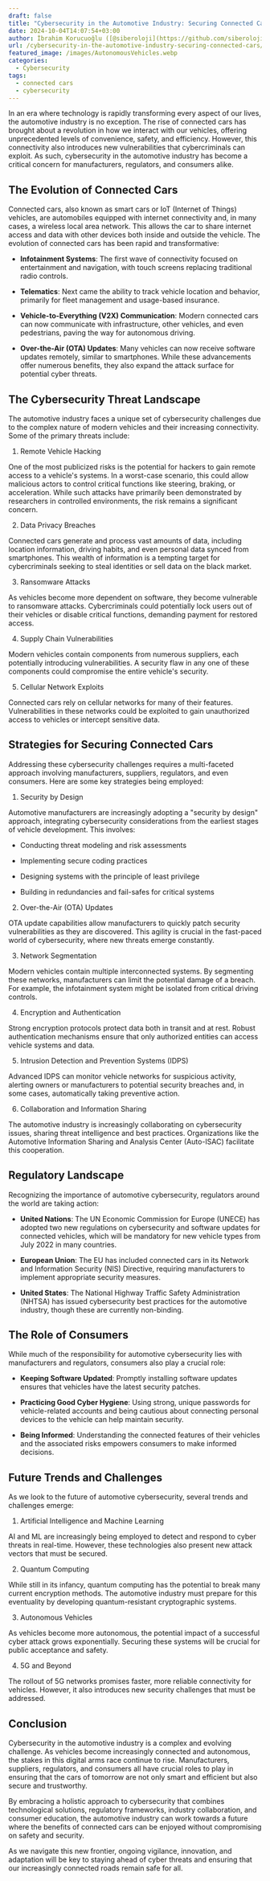 ```yaml
---
draft: false
title: "Cybersecurity in the Automotive Industry: Securing Connected Cars"
date: 2024-10-04T14:07:54+03:00
author: İbrahim Korucuoğlu ([@siberoloji](https://github.com/siberoloji))
url: /cybersecurity-in-the-automotive-industry-securing-connected-cars/
featured_image: /images/AutonomousVehicles.webp
categories:
  - Cybersecurity
tags:
  - connected cars
  - cybersecurity
---
```



In an era where technology is rapidly transforming every aspect of our lives, the automotive industry is no exception. The rise of connected cars has brought about a revolution in how we interact with our vehicles, offering unprecedented levels of convenience, safety, and efficiency. However, this connectivity also introduces new vulnerabilities that cybercriminals can exploit. As such, cybersecurity in the automotive industry has become a critical concern for manufacturers, regulators, and consumers alike.



## The Evolution of Connected Cars



Connected cars, also known as smart cars or IoT (Internet of Things) vehicles, are automobiles equipped with internet connectivity and, in many cases, a wireless local area network. This allows the car to share internet access and data with other devices both inside and outside the vehicle. The evolution of connected cars has been rapid and transformative:


* **Infotainment Systems**: The first wave of connectivity focused on entertainment and navigation, with touch screens replacing traditional radio controls.

* **Telematics**: Next came the ability to track vehicle location and behavior, primarily for fleet management and usage-based insurance.

* **Vehicle-to-Everything (V2X) Communication**: Modern connected cars can now communicate with infrastructure, other vehicles, and even pedestrians, paving the way for autonomous driving.

* **Over-the-Air (OTA) Updates**: Many vehicles can now receive software updates remotely, similar to smartphones.
While these advancements offer numerous benefits, they also expand the attack surface for potential cyber threats.



## The Cybersecurity Threat Landscape



The automotive industry faces a unique set of cybersecurity challenges due to the complex nature of modern vehicles and their increasing connectivity. Some of the primary threats include:



1. Remote Vehicle Hacking



One of the most publicized risks is the potential for hackers to gain remote access to a vehicle's systems. In a worst-case scenario, this could allow malicious actors to control critical functions like steering, braking, or acceleration. While such attacks have primarily been demonstrated by researchers in controlled environments, the risk remains a significant concern.



2. Data Privacy Breaches



Connected cars generate and process vast amounts of data, including location information, driving habits, and even personal data synced from smartphones. This wealth of information is a tempting target for cybercriminals seeking to steal identities or sell data on the black market.



3. Ransomware Attacks



As vehicles become more dependent on software, they become vulnerable to ransomware attacks. Cybercriminals could potentially lock users out of their vehicles or disable critical functions, demanding payment for restored access.



4. Supply Chain Vulnerabilities



Modern vehicles contain components from numerous suppliers, each potentially introducing vulnerabilities. A security flaw in any one of these components could compromise the entire vehicle's security.



5. Cellular Network Exploits



Connected cars rely on cellular networks for many of their features. Vulnerabilities in these networks could be exploited to gain unauthorized access to vehicles or intercept sensitive data.



## Strategies for Securing Connected Cars



Addressing these cybersecurity challenges requires a multi-faceted approach involving manufacturers, suppliers, regulators, and even consumers. Here are some key strategies being employed:



1. Security by Design



Automotive manufacturers are increasingly adopting a "security by design" approach, integrating cybersecurity considerations from the earliest stages of vehicle development. This involves:


* Conducting threat modeling and risk assessments

* Implementing secure coding practices

* Designing systems with the principle of least privilege

* Building in redundancies and fail-safes for critical systems
2. Over-the-Air (OTA) Updates



OTA update capabilities allow manufacturers to quickly patch security vulnerabilities as they are discovered. This agility is crucial in the fast-paced world of cybersecurity, where new threats emerge constantly.



3. Network Segmentation



Modern vehicles contain multiple interconnected systems. By segmenting these networks, manufacturers can limit the potential damage of a breach. For example, the infotainment system might be isolated from critical driving controls.



4. Encryption and Authentication



Strong encryption protocols protect data both in transit and at rest. Robust authentication mechanisms ensure that only authorized entities can access vehicle systems and data.



5. Intrusion Detection and Prevention Systems (IDPS)



Advanced IDPS can monitor vehicle networks for suspicious activity, alerting owners or manufacturers to potential security breaches and, in some cases, automatically taking preventive action.



6. Collaboration and Information Sharing



The automotive industry is increasingly collaborating on cybersecurity issues, sharing threat intelligence and best practices. Organizations like the Automotive Information Sharing and Analysis Center (Auto-ISAC) facilitate this cooperation.



## Regulatory Landscape



Recognizing the importance of automotive cybersecurity, regulators around the world are taking action:


* **United Nations**: The UN Economic Commission for Europe (UNECE) has adopted two new regulations on cybersecurity and software updates for connected vehicles, which will be mandatory for new vehicle types from July 2022 in many countries.

* **European Union**: The EU has included connected cars in its Network and Information Security (NIS) Directive, requiring manufacturers to implement appropriate security measures.

* **United States**: The National Highway Traffic Safety Administration (NHTSA) has issued cybersecurity best practices for the automotive industry, though these are currently non-binding.
## The Role of Consumers



While much of the responsibility for automotive cybersecurity lies with manufacturers and regulators, consumers also play a crucial role:


* **Keeping Software Updated**: Promptly installing software updates ensures that vehicles have the latest security patches.

* **Practicing Good Cyber Hygiene**: Using strong, unique passwords for vehicle-related accounts and being cautious about connecting personal devices to the vehicle can help maintain security.

* **Being Informed**: Understanding the connected features of their vehicles and the associated risks empowers consumers to make informed decisions.
## Future Trends and Challenges



As we look to the future of automotive cybersecurity, several trends and challenges emerge:



1. Artificial Intelligence and Machine Learning



AI and ML are increasingly being employed to detect and respond to cyber threats in real-time. However, these technologies also present new attack vectors that must be secured.



2. Quantum Computing



While still in its infancy, quantum computing has the potential to break many current encryption methods. The automotive industry must prepare for this eventuality by developing quantum-resistant cryptographic systems.



3. Autonomous Vehicles



As vehicles become more autonomous, the potential impact of a successful cyber attack grows exponentially. Securing these systems will be crucial for public acceptance and safety.



4. 5G and Beyond



The rollout of 5G networks promises faster, more reliable connectivity for vehicles. However, it also introduces new security challenges that must be addressed.



## Conclusion



Cybersecurity in the automotive industry is a complex and evolving challenge. As vehicles become increasingly connected and autonomous, the stakes in this digital arms race continue to rise. Manufacturers, suppliers, regulators, and consumers all have crucial roles to play in ensuring that the cars of tomorrow are not only smart and efficient but also secure and trustworthy.



By embracing a holistic approach to cybersecurity that combines technological solutions, regulatory frameworks, industry collaboration, and consumer education, the automotive industry can work towards a future where the benefits of connected cars can be enjoyed without compromising on safety and security.



As we navigate this new frontier, ongoing vigilance, innovation, and adaptation will be key to staying ahead of cyber threats and ensuring that our increasingly connected roads remain safe for all.
